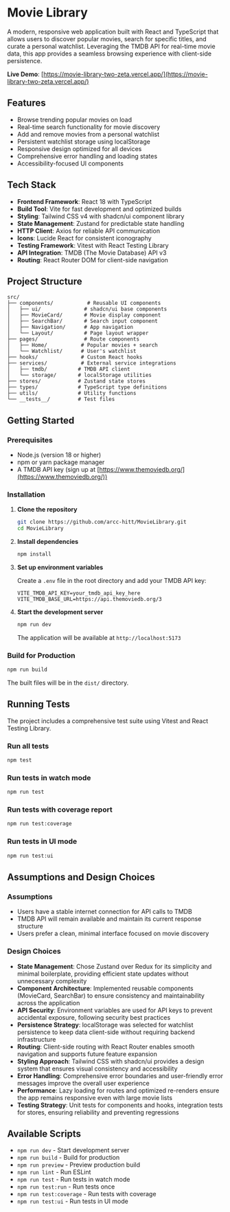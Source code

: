 # Movie Library

A modern, responsive web application built with React and TypeScript that allows users to discover popular movies, search for specific titles, and curate a personal watchlist. Leveraging the TMDB API for real-time movie data, this app provides a seamless browsing experience with client-side persistence.

**Live Demo**: [https://movie-library-two-zeta.vercel.app/](https://movie-library-two-zeta.vercel.app/)

## Features

- Browse trending popular movies on load
- Real-time search functionality for movie discovery
- Add and remove movies from a personal watchlist
- Persistent watchlist storage using localStorage
- Responsive design optimized for all devices
- Comprehensive error handling and loading states
- Accessibility-focused UI components

## Tech Stack

- **Frontend Framework**: React 18 with TypeScript
- **Build Tool**: Vite for fast development and optimized builds
- **Styling**: Tailwind CSS v4 with shadcn/ui component library
- **State Management**: Zustand for predictable state handling
- **HTTP Client**: Axios for reliable API communication
- **Icons**: Lucide React for consistent iconography
- **Testing Framework**: Vitest with React Testing Library
- **API Integration**: TMDB (The Movie Database) API v3
- **Routing**: React Router DOM for client-side navigation

## Project Structure

```
src/
├── components/           # Reusable UI components
│   ├── ui/              # shadcn/ui base components
│   ├── MovieCard/       # Movie display component
│   ├── SearchBar/       # Search input component
│   ├── Navigation/      # App navigation
│   └── Layout/          # Page layout wrapper
├── pages/               # Route components
│   ├── Home/           # Popular movies + search
│   └── Watchlist/      # User's watchlist
├── hooks/              # Custom React hooks
├── services/           # External service integrations
│   ├── tmdb/          # TMDB API client
│   └── storage/       # localStorage utilities
├── stores/            # Zustand state stores
├── types/             # TypeScript type definitions
├── utils/             # Utility functions
└── __tests__/         # Test files
```

## Getting Started

### Prerequisites

- Node.js (version 18 or higher)
- npm or yarn package manager
- A TMDB API key (sign up at [https://www.themoviedb.org/](https://www.themoviedb.org/))

### Installation

1. **Clone the repository**
   ```bash
   git clone https://github.com/arcc-hitt/MovieLibrary.git
   cd MovieLibrary
   ```

2. **Install dependencies**
   ```bash
   npm install
   ```

3. **Set up environment variables**

   Create a `.env` file in the root directory and add your TMDB API key:
   ```env
   VITE_TMDB_API_KEY=your_tmdb_api_key_here
   VITE_TMDB_BASE_URL=https://api.themoviedb.org/3
   ```

4. **Start the development server**
   ```bash
   npm run dev
   ```

   The application will be available at `http://localhost:5173`

### Build for Production

```bash
npm run build
```

The built files will be in the `dist/` directory.

## Running Tests

The project includes a comprehensive test suite using Vitest and React Testing Library.

### Run all tests
```bash
npm test
```

### Run tests in watch mode
```bash
npm run test
```

### Run tests with coverage report
```bash
npm run test:coverage
```

### Run tests in UI mode
```bash
npm run test:ui
```

## Assumptions and Design Choices

### Assumptions
- Users have a stable internet connection for API calls to TMDB
- TMDB API will remain available and maintain its current response structure
- Users prefer a clean, minimal interface focused on movie discovery

### Design Choices
- **State Management**: Chose Zustand over Redux for its simplicity and minimal boilerplate, providing efficient state updates without unnecessary complexity
- **Component Architecture**: Implemented reusable components (MovieCard, SearchBar) to ensure consistency and maintainability across the application
- **API Security**: Environment variables are used for API keys to prevent accidental exposure, following security best practices
- **Persistence Strategy**: localStorage was selected for watchlist persistence to keep data client-side without requiring backend infrastructure
- **Routing**: Client-side routing with React Router enables smooth navigation and supports future feature expansion
- **Styling Approach**: Tailwind CSS with shadcn/ui provides a design system that ensures visual consistency and accessibility
- **Error Handling**: Comprehensive error boundaries and user-friendly error messages improve the overall user experience
- **Performance**: Lazy loading for routes and optimized re-renders ensure the app remains responsive even with large movie lists
- **Testing Strategy**: Unit tests for components and hooks, integration tests for stores, ensuring reliability and preventing regressions

## Available Scripts

- `npm run dev` - Start development server
- `npm run build` - Build for production
- `npm run preview` - Preview production build
- `npm run lint` - Run ESLint
- `npm run test` - Run tests in watch mode
- `npm run test:run` - Run tests once
- `npm run test:coverage` - Run tests with coverage
- `npm run test:ui` - Run tests in UI mode